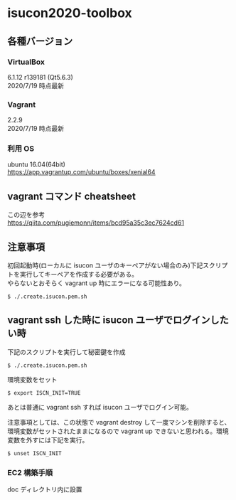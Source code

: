 # isucon2020-toolbox

## 各種バージョン

### VirtualBox

6.1.12 r139181 (Qt5.6.3)  
2020/7/19 時点最新

### Vagrant

2.2.9  
2020/7/19 時点最新

### 利用 OS

ubuntu 16.04(64bit)  
https://app.vagrantup.com/ubuntu/boxes/xenial64

## vagrant コマンド cheatsheet

この辺を参考  
https://qiita.com/pugiemonn/items/bcd95a35c3ec7624cd61

## 注意事項

初回起動時(ローカルに isucon ユーザのキーペアがない場合のみ)下記スクリプトを実行してキーペアを作成する必要がある。  
やらないとおそらく vagrant up 時にエラーになる可能性あり。

```
$ ./.create.isucon.pem.sh
```

## vagrant ssh した時に isucon ユーザでログインしたい時

下記のスクリプトを実行して秘密鍵を作成

```
$ ./.create.isucon.pem.sh
```

環境変数をセット

```
$ export ISCN_INIT=TRUE
```

あとは普通に vagrant ssh すれば isucon ユーザでログイン可能。

注意事項としては、この状態で vagrant destroy して一度マシンを削除すると、環境変数がセットされたままになるので vagrant up できないと思われる。環境変数を外すには下記を実行。

```
$ unset ISCN_INIT
```

### EC2 構築手順

doc ディレクトリ内に設置
